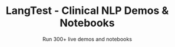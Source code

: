 ---
layout: demopagenew
title: LangTest - Clinical NLP Demos & Notebooks
seotitle: 'Clinical NLP: LangTest - John Snow Labs'
subtitle: Run 300+ live demos and notebooks
full_width: true
permalink: /lang_test
key: demo
nav_key: demo
nav_key: demo
nav_key: demo
article_header:
  type: demo
license: false
mode: immersivebg
show_edit_on_github: false
show_date: false
data:
  sections:  
    - secheader: yes
      secheader:
        - subtitle: LangTest - Live Demos & Notebooks
          activemenu: lang_test
      source: yes
      source:  
        - title: Model Augmentation with LangTest
          id: model_augmentation_langtest
          image: 
              src: /assets/images/Model_Augmentation_with_LangTest.svg
          excerpt: In this demo, We are showing the results of the Original Model on the original text and on the corruped text. In addition, We are showing the result of the Langtest model which is augmented with langtest library for corrupted text cases.
          actions:
          - text: Live Demo
            type: normal
            url: https://demo.johnsnowlabs.com/healthcare/LANGTEST_NER/
          - text: Colab
            type: blue_btn
            url: https://colab.research.google.com/github/JohnSnowLabs/spark-nlp-workshop/blob/master/tutorials/streamlit_notebooks/healthcare/LANGTEST_NER.ipynb        
---